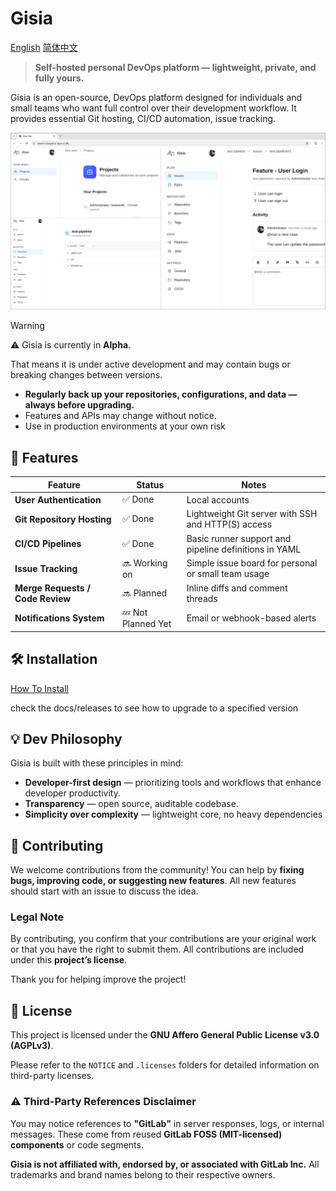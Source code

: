 # Gisia

<p>
<a href="README.md">English</a>
<a href="docs/i18n/zh_CN/README.md">简体中文</a>
</p>


> **Self-hosted personal DevOps platform — lightweight, private, and fully yours.**

Gisia is an open-source, DevOps platform designed for individuals and small teams who want full control over their development workflow. It provides essential Git hosting, CI/CD automation, issue tracking.

<p align="center">
<img src="docs/images/readme-banner.jpg" title="usage screenshots">
</p>


> [!WARNING]
> ⚠️ Gisia is currently in **Alpha**.
> 
> That means it is under active development and may contain bugs or breaking changes between versions.

- **Regularly back up your repositories, configurations, and data — always before upgrading.**
- Features and APIs may change without notice.
- Use in production environments at your own risk


## 🚀 Features

| Feature | Status | Notes |
|----------|---------|-------|
| **User Authentication** | ✅ Done | Local accounts |
| **Git Repository Hosting** | ✅ Done | Lightweight Git server with SSH and HTTP(S) access |
| **CI/CD Pipelines** | ✅ Done | Basic runner support and pipeline definitions in YAML |
| **Issue Tracking** | 🔜 Working on| Simple issue board for personal or small team usage |
| **Merge Requests / Code Review** | 🔜 Planned | Inline diffs and comment threads |
| **Notifications System** | 💤 Not Planned Yet | Email or webhook-based alerts |


## 🛠️ Installation

[How To Install](docs/how-to/1-quick-start.md)

check the docs/releases to see how to upgrade to a specified version

## 💡 Dev Philosophy

Gisia is built with these principles in mind:

- **Developer-first design** — prioritizing tools and workflows that enhance developer productivity.
- **Transparency** — open source, auditable codebase.
- **Simplicity over complexity** — lightweight core, no heavy dependencies


## 🤝 Contributing

We welcome contributions from the community! You can help by **fixing bugs, improving code, or suggesting new features**.
All new features should start with an issue to discuss the idea.


### Legal Note
By contributing, you confirm that your contributions are your original work or that you have the right to submit them. All contributions are included under this **project’s license**.

Thank you for helping improve the project!

## 📄 License

This project is licensed under the **GNU Affero General Public License v3.0 (AGPLv3)**.

Please refer to the `NOTICE` and `.licenses` folders for detailed information on third-party licenses.

### ⚠️ Third-Party References Disclaimer

You may notice references to **"GitLab"** in server responses, logs, or internal messages.
These come from reused **GitLab FOSS (MIT-licensed) components** or code segments.

**Gisia is not affiliated with, endorsed by, or associated with GitLab Inc.**
All trademarks and brand names belong to their respective owners.
